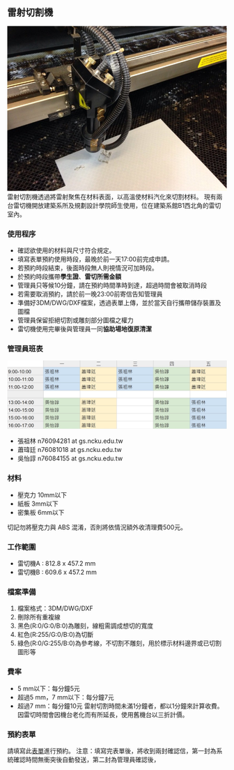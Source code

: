 ## 雷射切割機
![laser_cutter](/assets/img/hardware/laser-cutter.jpg)
雷射切割機透過將雷射聚焦在材料表面，以高溫使材料汽化來切割材料。
現有兩台雷切機開放建築系所及規劃設計學院師生使用，位在建築系館B1西北角的雷切室內。

### 使用程序
* 確認欲使用的材料與尺寸符合規定。
* 填寫表單預約使用時段，最晚於前一天17:00前完成申請。
* 若預約時段結束，後面時段無人則視情況可加時段。
* 於預約時段攜帶**學生證**、**雷切所需金額**
* 管理員只等候10分鐘，請在預約時間準時到達，超過時間會被取消時段
* 若需要取消預約，請於前一晚23:00前寄信告知管理員
* 準備好3DM/DWG/DXF檔案，透過表單上傳，並於當天自行攜帶儲存裝置及圖檔
* 管理員保留拒絕切割或雕刻部分圖檔之權力
* 雷切機使用完畢後與管理員一同**協助場地復原清潔**


### 管理員班表
![shift_time](/assets/img/about/shift_time_latest.jpg)
* 張祖林 n76094281 at gs.ncku.edu.tw
* 蕭瑋廷 n76081018 at gs.ncku.edu.tw 
* 吳怡諄 n76084155 at gs.ncku.edu.tw

### 材料 
* 壓克力 10mm以下
* 紙板 3mm以下
* 密集板 6mm以下

切記勿將壓克力與 ABS 混淆，否則將依情況額外收清理費500元。

### 工作範圍 
* 雷切機A : 812.8 x 457.2 mm
* 雷切機B : 609.6 x 457.2 mm 

### 檔案準備
1. 檔案格式：3DM/DWG/DXF
2. 刪除所有重複線
3. 黑色(R:0/G:0/B:0)為雕刻，線粗需調成想切的寬度
4. 紅色(R:255/G:0/B:0)為切斷
5. 綠色(R:0/G:255/B:0)為參考線，不切割不雕刻，用於標示材料邊界或已切割圖形等

### 費率
* 5 mm以下：每分鐘5元
* 超過5 mm，7 mm以下：每分鐘7元
* 超過7 mm：每分鐘10元
雷射切割時間未滿1分鐘者，都以1分鐘來計算收費。
因雷切時間會因機台老化而有所延長，使用舊機台以三折計價。

### 預約表單
請填寫此[表單](https://docs.google.com/forms/d/e/1FAIpQLSfb7LfBw3krto0ne0Xhq992D16tcGEgtaDMYD9pogVkKNA3yg/viewform?vc=0&c=0&w=1&flr=0)進行預約。
注意：填寫完表單後，將收到兩封確認信，第一封為系統確認時間無衝突後自動發送，第二封為管理員確認後，